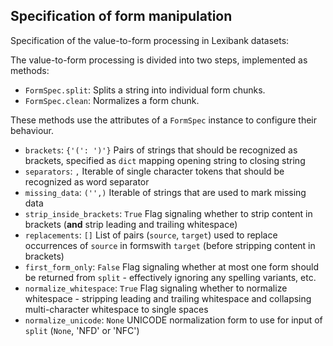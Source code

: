## Specification of form manipulation


Specification of the value-to-form processing in Lexibank datasets:

The value-to-form processing is divided into two steps, implemented as methods:
- `FormSpec.split`: Splits a string into individual form chunks.
- `FormSpec.clean`: Normalizes a form chunk.

These methods use the attributes of a `FormSpec` instance to configure their behaviour.
- `brackets`: `{'(': ')'}`
  Pairs of strings that should be recognized as brackets, specified as `dict` mapping opening string to closing string
- `separators`: `,`
  Iterable of single character tokens that should be recognized as word separator
- `missing_data`: `('',)`
  Iterable of strings that are used to mark missing data
- `strip_inside_brackets`: `True`
  Flag signaling whether to strip content in brackets (**and** strip leading and trailing whitespace)
- `replacements`: `[]`
  List of pairs (`source`, `target`) used to replace occurrences of `source` in formswith `target` (before stripping content in brackets)
- `first_form_only`: `False`
  Flag signaling whether at most one form should be returned from `split` - effectively ignoring any spelling variants, etc.
- `normalize_whitespace`: `True`
  Flag signaling whether to normalize whitespace - stripping leading and trailing whitespace and collapsing multi-character whitespace to single spaces
- `normalize_unicode`: `None`
  UNICODE normalization form to use for input of `split` (`None`, 'NFD' or 'NFC')